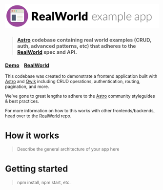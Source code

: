 # ![RealWorld Example App](logo.png)

> ### [Astro](https://astro.build/) codebase containing real world examples (CRUD, auth, advanced patterns, etc) that adheres to the [RealWorld](https://github.com/gothinkster/realworld) spec and API.

### [Demo](https://realworld-astro-qwik.vercel.app/)&nbsp;&nbsp;&nbsp;&nbsp;[RealWorld](https://github.com/gothinkster/realworld)

This codebase was created to demonstrate a frontend application built with [Astro](https://astro.build/) and [Qwik](https://qwik.dev/) including CRUD operations, authentication, routing, pagination, and more.

We've gone to great lengths to adhere to the [Astro](https://docs.astro.build/de/getting-started/) community styleguides & best practices.

For more information on how to this works with other frontends/backends, head over to the [RealWorld](https://github.com/gothinkster/realworld) repo.

# How it works

> Describe the general architecture of your app here

# Getting started

> npm install, npm start, etc.
